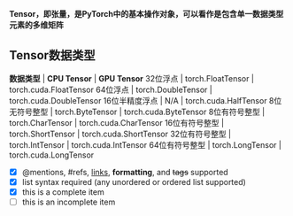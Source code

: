 **Tensor，即张量，是PyTorch中的基本操作对象，可以看作是包含单一数据类型元素的多维矩阵**

## Tensor数据类型

**数据类型** | **CPU Tensor** | **GPU Tensor**
32位浮点 | torch.FloatTensor | torch.cuda.FloatTensor
64位浮点 | torch.DoubleTensor | torch.cuda.DoubleTensor
16位半精度浮点 | N/A | torch.cuda.HalfTensor
8位无符号整型 | torch.ByteTensor | torch.cuda.ByteTensor
8位有符号整型 | torch.CharTensor | torch.cuda.CharTensor
16位有符号整型 | torch.ShortTensor | torch.cuda.ShortTensor
32位有符号整型 | torch.IntTensor | torch.cuda.IntTensor
64位有符号整型 | torch.LongTensor | torch.cuda.LongTensor


- [x] @mentions, #refs, [links](), **formatting**, and <del>tags</del> supported
- [x] list syntax required (any unordered or ordered list supported)
- [x] this is a complete item
- [ ] this is an incomplete item